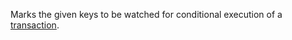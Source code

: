 Marks the given keys to be watched for conditional execution of a
[transaction][tt].

[tt]: /topics/transactions
